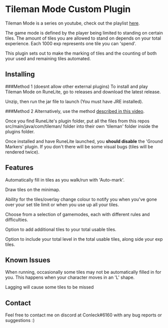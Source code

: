 # Tileman Mode Custom Plugin 
Tileman Mode is a series on youtube, check out the playlist <a href="https://www.youtube.com/playlist?list=PLLNTajexsGYaw5pcyLOMyrW6w8_IMDG90">here</a>.

The game mode is defined by the player being limited to standing on certain tiles. The amount of tiles you are allowed to stand on depends on your total experience. Each 1000 exp represents one tile you can 'spend'. 

This plugin sets out to make the marking of tiles and the counting of both your used and remaining tiles automated.

## Installing 

###Method 1 (doesnt allow other external plugins)
To install and play Tileman Mode on RuneLite, go to releases and download the latest release.

Unzip, then run the jar file to launch (You must have JRE installed).


###Method 2
Alternatively, use the method <a href="https://www.youtube.com/watch?v=-eTTrlFoKPc&">described in this video</a>.

Once you find RuneLite's plugin folder, put all the files from this repos src/main/java/com/tileman/ folder into their own 'tileman' folder inside the plugins folder.

Once installed and have RuneLite launched, you <b>should disable</b> the 'Ground Markers' plugin. If you don't there will be some visual bugs (tiles will be rendered twice).

## Features
Automatically fill in tiles as you walk/run with 'Auto-mark'.

Draw tiles on the minimap.

Ability for the tiles/overlay change colour to notify you when you've gone over your set tile limit or when you use up all your tiles.

Choose from a selection of gamemodes, each with different rules and difficulties.

Option to add additional tiles to your total usable tiles.

Option to include your total level in the total usable tiles, along side your exp tiles. 

## Known Issues
When running, occasionally some tiles may not be automatically filled in for you. This happens when your character moves in an 'L' shape.

Lagging will cause some tiles to be missed

## Contact
Feel free to contact me on discord at Conleck#6160 with any bug reports or suggestions :) 
